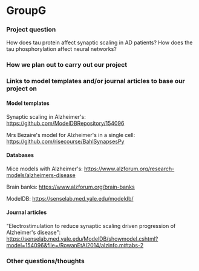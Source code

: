 # GroupG

### Project question
How does tau protein affect synaptic scaling in AD patients?
How does the tau phosphorylation affect neural networks?

### How we plan out to carry out our project

### Links to model templates and/or journal articles to base our project on

#### Model templates

Synaptic scaling in Alzheimer's: https://github.com/ModelDBRepository/154096

Mrs Bezaire's model for Alzheimer's in a single cell: https://github.com/risecourse/BahlSynapsesPy

#### Databases
Mice models with Alzheimer's: https://www.alzforum.org/research-models/alzheimers-disease

Brain banks: https://www.alzforum.org/brain-banks

ModelDB: https://senselab.med.yale.edu/modeldb/

#### Journal articles
"Electrostimulation to reduce synaptic scaling driven progression of Alzheimer's disease": https://senselab.med.yale.edu/ModelDB/showmodel.cshtml?model=154096&file=/RowanEtAl2014/alzinfo.m#tabs-2

### Other questions/thoughts
